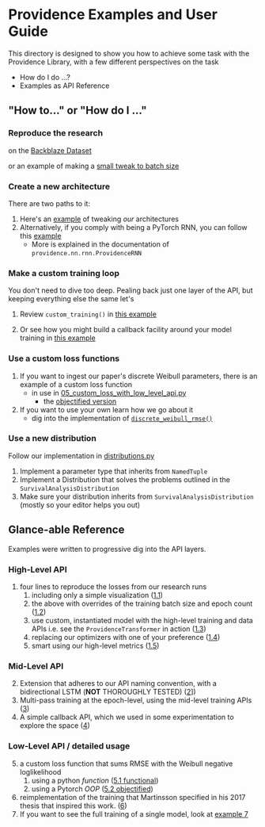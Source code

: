 # Providence Examples and User Guide

This directory is designed to show you how to achieve some task with the Providence Library, with a few different perspectives on the task
- How do I do ...?
- Examples as API Reference

## "How to..." or "How do I ..."

### Reproduce the research

on the [Backblaze Dataset](./01_1_high_level_api.py)

or an example of making a [small tweak to batch size](./01_2_high_level_api_with_overrides.py)


### Create a new architecture
There are two paths to it:

1. Here's an [example](./01_3_high_level_api_custom_model.py) of tweaking *our* architectures
2. Alternatively, if you comply with being a PyTorch RNN, you can follow this [example](./02_mid_level_api_custom_model.py)
    - More is explained in the documentation of `providence.nn.rnn.ProvidenceRNN`

### Make a custom training loop

You don't need to dive too deep.
Pealing back just one layer of the API, but keeping everything else the same let's 

1. Review `custom_training()` in [this example](./03_custom_training_via_high_and_mid_level_api.py)

2. Or see how you might build a callback facility around your model training in [this example](./04_callbacks_via_mid_level_api.py)

### Use a custom loss functions

1. If you want to ingest our paper's discrete Weibull parameters, there is an example of a custom loss function
    - in use in [05_custom_loss_with_low_level_api.py](./05_custom_loss_with_low_level_api.py)
      - the [objectified version](./05_custom_loss_with_low_level_objects_api.py)
2. If you want to use your own learn how we go about it
    - dig into the implementation of [`discrete_weibull_rmse()`](../rewrite/loss.py)

### Use a new distribution

Follow our implementation in [distributions.py](../rewrite/distributions.py)
1. Implement a parameter type that inherits from `NamedTuple`
2. Implement a Distribution that solves the problems outlined in the `SurvivalAnalysisDistribution`
3. Make sure your distribution inherits from `SurvivalAnalysisDistribution` (mostly so your editor helps you out)


## Glance-able Reference

Examples were written to progressive dig into the API layers.

### High-Level API

<!-- - 1.1: four lines to reproduce the losses from our research runs (but not all the visualizations)
- 1.2: the above with overrides of the training batch size and epoch count
- 1.3: use custom, instantiated model with the high-level training and data APIs (see the `ProvidenceTransformer` in action)
- 1.4: replacing our optimizers with one of your preference
- 1.5: smart using our high-level metrics -->


1. four lines to reproduce the losses from our research runs
   1. including only a simple visualization ([1.1][1_1])
   1. the above with overrides of the training batch size and epoch count ([1.2][1_2_overrides])
   3. use custom, instantiated model with the high-level training and data APIs i.e. see the `ProvidenceTransformer` in action ([1.3][1_3_custom_model])
   4. replacing our optimizers with one of your preference ([1.4][1_4_optimizers])
   5. smart using our high-level metrics ([1.5][1_5_metrics])

### Mid-Level API

2. Extension that adheres to our API naming convention, with a bidirectional LSTM (**NOT** THOROUGHLY TESTED) ([2][]])
3. Multi-pass training at the epoch-level, using the mid-level training APIs ([3][])
4. A simple callback API, which we used in some experimentation to explore the space ([4][])

### Low-Level API / detailed usage

<!-- - 5.1: a custom loss function that sums RMSE with the Weibull negative loglikelihood
- 5.2: the above, with the PyTorch OOP Loss function convention
- 6: reimplementation of the training that Martinsson specified in his 2017 thesis that inspired this work. -->

5. a custom loss function that sums RMSE with the Weibull negative loglikelihood
    1. using a python _function_ ([5.1 functional][5_1_loss_func])
    2. using a Pytorch _OOP_ ([5.2 objectified][5_2_loss_object])
6. reimplementation of the training that Martinsson specified in his 2017 thesis that inspired this work. ([6][])
7. If you want to see the full training of a single model, look at [example 7][7]

<!-- Example links -->
[1_1]: ./01_1_high_level_api.py
[1_2_overrides]: ./01_2_high_level_api_with_overrides.py
[1_3_custom_model]: ./01_3_high_level_api_custom_model.py
[1_4_optimizers]: ./01_4_high_level_api_with_custom_optimizer.py
[1_5_metrics]: ./01_5_high_level_api_metrics.py

[2]: ./02_mid_level_api_custom_model.py
[3]: ./03_custom_training_via_high_and_mid_level_api.py
[4]: ./04_callbacks_via_mid_level_api.py

[5_1_loss_func]: ./05_1_custom_loss_with_low_level_api.py
[5_2_loss_object]: ./05_2_custom_loss_with_low_level_objects_api.py
[6]: ./06_martinsson_experiment_4_2.py
[7]: ./07_full_model_evaluation.py